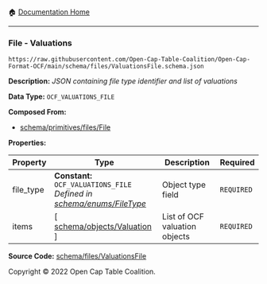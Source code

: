:house: [Documentation Home](../../../README.md)

---

### File - Valuations

`https://raw.githubusercontent.com/Open-Cap-Table-Coalition/Open-Cap-Format-OCF/main/schema/files/ValuationsFile.schema.json`

**Description:** _JSON containing file type identifier and list of valuations_

**Data Type:** `OCF_VALUATIONS_FILE`

**Composed From:**

- [schema/primitives/files/File](../primitives/files/File.md)

**Properties:**

| Property  | Type                                                                                               | Description                   | Required   |
| --------- | -------------------------------------------------------------------------------------------------- | ----------------------------- | ---------- |
| file_type | **Constant:** `OCF_VALUATIONS_FILE`</br>_Defined in [schema/enums/FileType](../enums/FileType.md)_ | Object type field             | `REQUIRED` |
| items     | [ [schema/objects/Valuation](../objects/Valuation.md) ]                                            | List of OCF valuation objects | `REQUIRED` |

**Source Code:** [schema/files/ValuationsFile](../../../../schema/files/ValuationsFile.schema.json)

Copyright © 2022 Open Cap Table Coalition.
